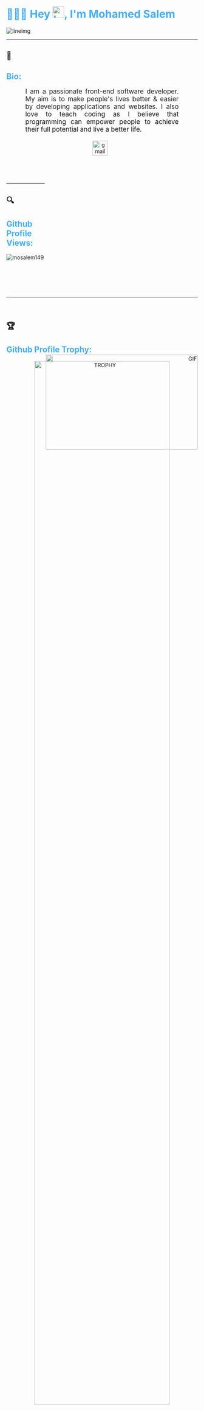 <!-- Header Section Starts -->
<h1 style="color: #44AEFB;"> 👨🏻‍💻 Hey <img src="https://raw.githubusercontent.com/ABSphreak/ABSphreak/master/gifs/Hi.gif" width="30px" alt="handimg">, I'm Mohamed Salem </h1>
<img src="https://user-images.githubusercontent.com/73097560/115834477-dbab4500-a447-11eb-908a-139a6edaec5c.gif" alt="lineimg">
<!-- Header Section Ends -->

<hr>

<!-- Bio Section Starts -->
<h2>📑</h2>
<h2 style="color: #44AEFB">Bio:</h2>
<p align="left" style="text-align: justify; margin: 0 50px; font-size: 17px;">
  I am a passionate front-end software developer. My aim is to make people's lives better & easier by developing applications and websites. I also love to teach coding as I believe that programming can empower people to achieve their full potential and live a better life.<br><br>
  <div align="center">
    <a href="mailto:mohamedwaelsalem149@gmail.com" target="_blank">
      <img style="margin: 0 10px 10px 0;" src="https://user-images.githubusercontent.com/78341798/194531383-ddb2b774-5bb9-491c-b601-4a4a7d9792fb.svg" alt="gmail" width="40px"/>
    </a>
  </div>
</p>
<!-- Bio Image Section Starts -->
<a target="_blank" align="right">
  <img align="right" style="position: relative; top: 500px; height: 250px; width: 400px;" alt="GIF" src="https://media.giphy.com/media/SWoSkN6DxTszqIKEqv/giphy.gif"><br><br>
</a>
<!-- Bio Image Section Ends -->
<!-- Bio Section Ends -->

<hr>

<!-- Profile Views Section Starts -->
<h2>🔍</h2>
<h2 style="color: #44AEFB">Github Profile Views:</h2>
<p align="left">
  <img src="https://komarev.com/ghpvc/?username=mosalem149&label=Profile%20views&color=0e75b6&style=flat" alt="mosalem149" />
</p>
<!-- Profile Views Section Ends -->

<br><br><br><br>
<hr>
<br>

<!-- Profile Trophy Section Starts -->
<h2>🏆</h2>
<h2 style="color: #44AEFB">Github Profile Trophy:</h2>
<p align="center">
  <div align=center>
    <a href="https://github.com/ryo-ma/github-profile-trophy" title="Go to Source">
      <img align="center" width="84%" src="https://github-profile-trophy.vercel.app/?username=mosalem149&theme=radical&row=1&column=7&margin-h=15&margin-w=5&no-bg=true" alt="TROPHY" />
    </a>
  </div>
</p>
<!-- Profile Trophy Section Ends -->

<hr>

<!-- About Me Section Starts -->
<h2><picture><img src="https://github.com/0xAbdulKhalid/0xAbdulKhalid/raw/main/assets/mdImages/about_me.gif" width="50px"></picture></h2>
<h2 style="color: #44AEFB">About Me:</h2>

<br>

<picture> <img align="right" src="https://github.com/7oSkaaa/7oSkaaa/blob/main/Images/Right_Side.gif?raw=true" width="250px"></picture>

<br><br><br><br><br><br><br><br><br><br>

- :school: I am a `Junior` at [Faculty of Computers & Information Science ](https://csifac.mans.edu.eg/index.php/en/) at [Mansoura University](https://www.mans.edu.eg/en).
- :trophy: 1x `IoT` Certificate, 1x `ITI-ST` Certificate, 2x `IBM` Certificate.
- :technologist: I love using Software as a solution for every `Problem`.
- :computer: I am a competitive programmer at `Codeforces`, `Atcoder`, `Leetcode`, `Codechef`, `Google Contests`.
- :student: I’m currently learning `Computer Science` and `Software Engineering`, `Front end Developer`.
- :nerd_face: Always `learning new things`.
- :thinking: I’m currently open for a new `job opportunity`, this is [MY RESUME](#).
- :boom: You can visit [MY WEBSITE](#).
- 🔭 I’m currently working on **ITI-ST-REACTJS-Final-Project**
- 🌱 I’m currently learning **ReactJs**
- 👯 I’m looking to collaborate on **ITI-ST-REACTJS-Final-Project**
- 🤝 I’m looking for help with **ITI-ST-REACTJS-Final-Project**
- 💬 Ask me about **HTML5, CSS3, JS, REACTJS**
- 📫 How to reach me **mohamedwaelsalem149@gmail.com**
<!-- About Me Section Ends -->

<hr>

<!-- Connect With Me Section Starts -->
<h2><img src="https://github.com/0xAbdulKhalid/0xAbdulKhalid/raw/main/assets/mdImages/handshake.gif" width="80"></h2>
<h2> Let's Connect..!</h2>
<br>
<p align="left">
  <a href="https://twitter.com/@mohamed86203689" target="blank">
    <img align="center" src="https://raw.githubusercontent.com/rahuldkjain/github-profile-readme-generator/master/src/images/icons/Social/twitter.svg" alt="@mohamed86203689" height="30" width="40" />
  </a>
  <a href="https://linkedin.com/in/mohamed salem" target="blank">
    <img align="center" src="https://raw.githubusercontent.com/rahuldkjain/github-profile-readme-generator/master/src/images/icons/Social/linked-in-alt.svg" alt="mohamed salem" height="30" width="40" />
  </a>
  <a href="https://fb.com/mohamed salem" target="blank">
    <img align="center" src="https://raw.githubusercontent.com/rahuldkjain/github-profile-readme-generator/master/src/images/icons/Social/facebook.svg" alt="mohamed salem" height="30" width="40" />
  </a>
  <a href="https://instagram.com/mohamed salem" target="blank">
    <img align="center" src="https://raw.githubusercontent.com/rahuldkjain/github-profile-readme-generator/master/src/images/icons/Social/instagram.svg" alt="mohamed salem" height="30" width="40" />
  </a>
  <a href="https://codeforces.com/profile/mohamedsalem9" target="blank">
    <img align="center" src="https://raw.githubusercontent.com/rahuldkjain/github-profile-readme-generator/master/src/images/icons/Social/codeforces.svg" alt="mohamedsalem9" height="30" width="40" />
  </a>
  <a href="https://www.leetcode.com/mohamedsalem9" target="blank">
    <img align="center" src="https://raw.githubusercontent.com/rahuldkjain/github-profile-readme-generator/master/src/images/icons/Social/leet-code.svg" alt="mohamedsalem9" height="30" width="40" />
  </a>
</p>
<!-- Connect With Me Section Ends -->

<hr>

<!-- Skills Section Starts -->
<h2><img src="https://media2.giphy.com/media/QssGEmpkyEOhBCb7e1/giphy.gif?cid=ecf05e47a0n3gi1bfqntqmob8g9aid1oyj2wr3ds3mg700bl&rid=giphy.gif" width="25" alt="skillsimg"></h2>
<h2> Skills: </h2>
<br>

<p align="center">

  - **Languages**:
  
    ![Dart](https://img.shields.io/badge/Dart-beginnner-blue?style=for-the-badge&logo=dart&logoColor=white)
    ![Python](https://img.shields.io/badge/Python-beginnner-blue?style=for-the-badge&logo=python&logoColor=white)
    ![C](https://img.shields.io/badge/C-beginnner-blue?style=for-the-badge&logo=c&logoColor=white)
    ![Csharp](https://img.shields.io/badge/Csharp-beginnner-blue?style=for-the-badge&logo=csharp&logoColor=white)
    ![Java](https://img.shields.io/badge/Java-beginnner-blue?style=for-the-badge&logo=java&logoColor=white)
  
  <br>
  
  - **Frameworks**:
  
    ![Flutter](https://img.shields.io/badge/Flutter-beginnner-%232370ED?style=for-the-badge&logo=flutter&logoColor=white)
    ![Reactjs](https://img.shields.io/badge/Reactjs-beginnner-%232370ED?style=for-the-badge&logo=reactjs&logoColor=white)
  
  <br>
  
  - **Front-End Development**:
  
    ![HTML5](https://img.shields.io/badge/HTML5%20-%23E34F26.svg?style=for-the-badge&logo=html5&logoColor=white)
    ![CSS3](https://img.shields.io/badge/CSS%20-%231572B6.svg?style=for-the-badge&logo=css3&logoColor=white)
    ![JavaScript](https://img.shields.io/badge/JavaScript%20-%23F7DF1E.svg?style=for-the-badge&logo=javascript&logoColor=black)
  
  <br>
  
  - **Cloud Hosting**:
  
    ![Github Pages](https://img.shields.io/badge/GitHub%20Pages-%23327FC7.svg?style=for-the-badge&logo=github&logoColor=white)

  <br>
  
  - **Software**:
  
    ![Linux](https://img.shields.io/badge/Linux-FCC624?style=for-the-badge&logo=linux&logoColor=black)
    ![Pop!_OS](https://img.shields.io/badge/-Pop!__OS-cyan?style=for-the-badge&logo=popos&logoColor=black)
    ![Visual Studio Code](https://img.shields.io/badge/Visual%20Studio%20Code-blue?style=for-the-badge&logo=visualstudiocode&logoColor=white)
    ![Github](https://img.shields.io/badge/Github-black?style=for-the-badge&logo=github&logoColor=white)
    ![Git](https://img.shields.io/badge/Git-orange?style=for-the-badge&logo=github&logoColor=white)
    ![Terminal](https://img.shields.io/badge/Terminal-%23054020?style=for-the-badge&logo=gnu-bash&logoColor=white)
  
  <br>
  
  - **Hardware**:
  
    ![Intel](https://img.shields.io/badge/Intel-blue?style=for-the-badge&logo=intel&logoColor=white)
    ![Nvidia](https://img.shields.io/badge/Nvidia-deepgreen?style=for-the-badge&logo=nvidia&logoColor=white)
    ![Dell](https://img.shields.io/badge/dell-black?style=for-the-badge&logo=dell&logoColor=white)
    ![Logitech](https://img.shields.io/badge/logitech-white?style=for-the-badge&logo=logitech&logoColor=black)

</p>
<!-- Skills Section Ends -->

<hr>

<!-- Languages And Tools Section Starts -->
<h2>⚙️</h2>
<h2 style="color: #44AEFB"> Languages and Tools:</h2>
<img src="https://media.giphy.com/media/ObNTw8Uzwy6KQ/giphy.gif" width="30px">&nbsp;

<p align="left">
  <a href="https://azure.microsoft.com/en-in/" target="_blank" rel="noreferrer">
    <img src="https://www.vectorlogo.zone/logos/microsoft_azure/microsoft_azure-icon.svg" alt="azure" width="40" height="40"/>
  </a>
  <a href="https://www.blender.org/" target="_blank" rel="noreferrer">
    <img src="https://download.blender.org/branding/community/blender_community_badge_white.svg" alt="blender" width="40" height="40"/>
  </a>
  <a href="https://www.cprogramming.com/" target="_blank" rel="noreferrer">
    <img src="https://raw.githubusercontent.com/devicons/devicon/master/icons/c/c-original.svg" alt="c" width="40" height="40"/>
  </a>
  <a href="https://www.w3schools.com/cs/" target="_blank" rel="noreferrer">
    <img src="https://raw.githubusercontent.com/devicons/devicon/master/icons/csharp/csharp-original.svg" alt="csharp" width="40" height="40"/>
  </a>
  <a href="https://dotnet.microsoft.com/" target="_blank" rel="noreferrer">
    <img src="https://raw.githubusercontent.com/devicons/devicon/master/icons/dot-net/dot-net-original-wordmark.svg" alt="dotnet" width="40" height="40"/>
  </a>
  <a href="https://www.figma.com/" target="_blank" rel="noreferrer">
    <img src="https://www.vectorlogo.zone/logos/figma/figma-icon.svg" alt="figma" width="40" height="40"/>
  </a>
  <a href="https://git-scm.com/" target="_blank" rel="noreferrer">
    <img src="https://www.vectorlogo.zone/logos/git-scm/git-scm-icon.svg" alt="git" width="40" height="40"/>
  </a>
  <a href="https://www.w3.org/html/" target="_blank" rel="noreferrer">
    <img src="https://raw.githubusercontent.com/devicons/devicon/master/icons/html5/html5-original-wordmark.svg" alt="html5" width="40" height="40"/>
  </a>
  <a href="https://www.java.com" target="_blank" rel="noreferrer">
    <img src="https://raw.githubusercontent.com/devicons/devicon/master/icons/java/java-original.svg" alt="java" width="40" height="40"/>
  </a>
  <a href="https://developer.mozilla.org/en-US/docs/Web/JavaScript" target="_blank" rel="noreferrer">
    <img src="https://raw.githubusercontent.com/devicons/devicon/master/icons/javascript/javascript-original.svg" alt="javascript" width="40" height="40"/>
  </a>
  <a href="https://www.linux.org/" target="_blank" rel="noreferrer">
    <img src="https://raw.githubusercontent.com/devicons/devicon/master/icons/linux/linux-original.svg" alt="linux" width="40" height="40"/>
  </a>
  <a href="https://www.mongodb.com/" target="_blank" rel="noreferrer">
    <img src="https://raw.githubusercontent.com/devicons/devicon/master/icons/mongodb/mongodb-original-wordmark.svg" alt="mongodb" width="40" height="40"/>
  </a>
  <a href="https://www.microsoft.com/en-us/sql-server" target="_blank" rel="noreferrer">
    <img src="https://www.svgrepo.com/show/303229/microsoft-sql-server-logo.svg" alt="mssql" width="40" height="40"/>
  </a>
  <a href="https://nodejs.org" target="_blank" rel="noreferrer">
    <img src="https://raw.githubusercontent.com/devicons/devicon/master/icons/nodejs/nodejs-original-wordmark.svg" alt="nodejs" width="40" height="40"/>
  </a>
  <a href="https://www.php.net" target="_blank" rel="noreferrer">
    <img src="https://raw.githubusercontent.com/devicons/devicon/master/icons/php/php-original.svg" alt="php" width="40" height="40"/>
  </a>
  <a href="https://www.python.org" target="_blank" rel="noreferrer">
    <img src="https://raw.githubusercontent.com/devicons/devicon/master/icons/python/python-original.svg" alt="python" width="40" height="40"/>
  </a>
  <a href="https://reactjs.org/" target="_blank" rel="noreferrer">
    <img src="https://raw.githubusercontent.com/devicons/devicon/master/icons/react/react-original-wordmark.svg" alt="react" width="40" height="40"/>
  </a>
  <a href="https://reactnative.dev/" target="_blank" rel="noreferrer">
    <img src="https://reactnative.dev/img/header_logo.svg" alt="reactnative" width="40" height="40"/>
  </a>
  <a href="https://www.typescriptlang.org/" target="_blank" rel="noreferrer">
    <img src="https://raw.githubusercontent.com/devicons/devicon/master/icons/typescript/typescript-original.svg" alt="typescript" width="40" height="40"/>
  </a>
  <a href="https://unity.com/" target="_blank" rel="noreferrer">
    <img src="https://www.vectorlogo.zone/logos/unity3d/unity3d-icon.svg" alt="unity" width="40" height="40"/>
  </a>
  <a href="https://www.adobe.com/products/xd.html" target="_blank" rel="noreferrer">
    <img src="https://cdn.worldvectorlogo.com/logos/adobe-xd.svg" alt="xd" width="40" height="40"/>
  </a>
  <a href="https://webpack.js.org" target="_blank" rel="noreferrer">
    <img src="https://raw.githubusercontent.com/devicons/devicon/d00d0969292a6569d45b06d3f350f463a0107b0d/icons/webpack/webpack-original-wordmark.svg" alt="webpack" width="40" height="40"/>
  </a>
  <a href="https://www.postgresql.org" target="_blank" rel="noreferrer">
    <img src="https://raw.githubusercontent.com/devicons/devicon/master/icons/postgresql/postgresql-original-wordmark.svg" alt="postgresql" width="40" height="40"/>
  </a>
  <a href="https://www.photoshop.com/en" target="_blank" rel="noreferrer">
    <img src="https://raw.githubusercontent.com/devicons/devicon/master/icons/photoshop/photoshop-line.svg" alt="photoshop" width="40" height="40"/>
  </a>
  <a href="https://www.mysql.com/" target="_blank" rel="noreferrer">
    <img src="https://raw.githubusercontent.com/devicons/devicon/master/icons/mysql/mysql-original-wordmark.svg" alt="mysql" width="40" height="40"/>
  </a>
  <a href="https://www.adobe.com/in/products/illustrator.html" target="_blank" rel="noreferrer">
    <img src="https://www.vectorlogo.zone/logos/adobe_illustrator/adobe_illustrator-icon.svg" alt="illustrator" width="40" height="40"/>
  </a>
</p>
  <!-- Github Summary Section Starts -->
  <p align="center">
    <a href="https://github.com/1999AZZAR/">
      <img width="45%" src="https://github-profile-summary-cards.vercel.app/api/cards/repos-per-language?username=mosalem149&theme=gruvbox&layout=compact&hide_border=true"
        alt="1999AZZAR :: Top Langs by repo" />
      <img width="45%" src="https://github-profile-summary-cards.vercel.app/api/cards/most-commit-language?username=mosalem149&theme=gruvbox&layout=compact&hide_border=true"
        alt="1999AZZAR :: Top Langs by commit" />
    </a>
  </p>
  <!-- Github Summary Section Ends -->
<!-- Languages And Tools Section Ends -->

<hr>

<!-- Statistics Section Starts -->
<h2><img src="https://media.giphy.com/media/iY8CRBdQXODJSCERIr/giphy.gif" width="35"></h2>
<h2> Github Statistics: </h2>

<br>

<!--- Stats & Trophy Section Starts -->
<p align="center">
  <!--- Stats Section Starts -->
  <table align="center">
    <tr border="none">
      <td width="50%" align="center">
        <img  align="center"  src="https://github-readme-stats.vercel.app/api?username=mosalem149&theme=dark&show_icons=true&count_private=true" />
        <br></br>
        <img  title="🔥 Get streak stats for your profile at git.io/streak-stats" alt="Mark streak" src="https://github-readme-streak-stats.herokuapp.com/?user=mosalem149&theme=dark&hide_border=false" /> 
      </td>
      <td width="50%" align="center">
        <img  align="center"  src="https://github-readme-stats.anuraghazra1.vercel.app/api/top-langs/?username=mosalem149&theme=dark&hide_border=false&no-bg=true&no-frame=true&langs_count=10"/>
      </td>
    </tr>
  </table>
  <!--- Stats Section Ends -->
</p>        
<!--- Stats & Trophy Section Ends -->
<!-- Statistics Section Ends -->

<hr>

<!-- Support Section Starts -->
<h2>💁‍♂️</h2>
<h2 style="color: #44AEFB">Support:</h2>
<p align="center">
    <a href="https://www.buymeacoffee.com/MoSalem149">
        <img align="left" src="https://cdn.buymeacoffee.com/buttons/v2/default-yellow.png" height="50" width="210" alt="MoSalem149 on Buy Me a Coffee" />
    </a>
    <br><br><br><br>
    <a href="https://ko-fi.com/MoSalem149">
        <img align="left" src="https://cdn.ko-fi.com/cdn/kofi3.png?v=3" height="50" width="210" alt="MoSalem149 on Ko-fi" />
    </a>
</p>
<!-- Support Section Ends -->

<br><br>

<hr>

<!-- Snake Game Starts -->
<h2>🐍</h2>
<div align="center">
  <img src="https://github.com/1999AZZAR/1999AZZAR/blob/main/resources/img/grid-snake.svg"
    alt="snake" />
</div>
<!-- Snake Game Ends -->

<hr>

<!-- Better Ending Starts-->
<h2>👋</h2>
<div align='center'>
  <h2><b>السَّلاَمُ عَلَيْكُمْ وَرَحْمَةُ اللهِ وَبَرَكَاتُهُ...✨</b></h2>
</div>
<!-- Better Ending Ends-->

<hr>

<!-- Author  Section Starts -->
<h2>👤</h2>


Credits: [Mohamed Salem](https://github.com/mosalem149)
-----
Last Edited on: 2/09/2023
<!-- Author Section Ends -->

<hr>

<!-- Footer Section Starts -->
<footer>
  <h2>©</h2>
  <div style="text-align: center; background-color: #333; color: #fff; padding: 10px;">
    &copy; 2023 MoSalem149. All Rights Reserved.
  </div>
</footer>
<!-- Footer Section Ends -->
